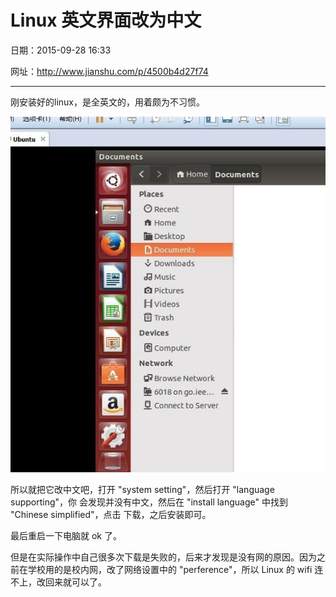 # Linux 英文界面改为中文

日期：2015-09-28 16:33

网址：<http://www.jianshu.com/p/4500b4d27f74>

---

刚安装好的linux，是全英文的，用着颇为不习惯。

![英文的界面](work02/en_ui.jpg)

所以就把它改中文吧，打开 "system setting"，然后打开 "language supporting"，你
会发现并没有中文，然后在 "install language" 中找到 "Chinese simplified"，点击
下载，之后安装即可。                                           

最后重启一下电脑就 ok 了。

但是在实际操作中自己很多次下载是失败的，后来才发现是没有网的原因。因为之
前在学校用的是校内网，改了网络设置中的 "perference"，所以 Linux 的 wifi 连
不上，改回来就可以了。
